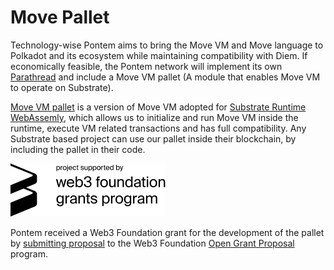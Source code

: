 # Move Pallet

Technology-wise Pontem aims to bring the Move VM and Move language to Polkadot and its ecosystem while maintaining compatibility with Diem. If economically feasible, the Pontem network will implement its own [Parathread](https://wiki.polkadot.network/docs/en/learn-parathreads) and include a Move VM pallet (A module that enables Move VM to operate on Substrate).

[Move VM pallet](https://github.com/pontem-network/sp-move) is a version of Move VM adopted for [Substrate Runtime WebAssemly](https://substrate.dev/docs/en/knowledgebase/runtime/#:~:text=In%20Substrate%2Dbased%20chains%2C%20the,make%20changes%20to%20this%20state.), which allows us to initialize and run Move VM inside the runtime, execute VM related transactions and has full compatibility. Any Substrate based project can use our pallet inside their blockchain, by including the pallet in their code.

![W3F Grant](../assets/w3f_grant.png "Project Supported By Web3 Foundation Grants Program")

Pontem received a Web3 Foundation grant for the development of the pallet by [submitting proposal](https://github.com/w3f/Open-Grants-Program/blob/master/applications/pontem.md) to the Web3 Foundation [Open Grant Proposal](https://github.com/w3f/Open-Grants-Program#open-grants-program-) program.
